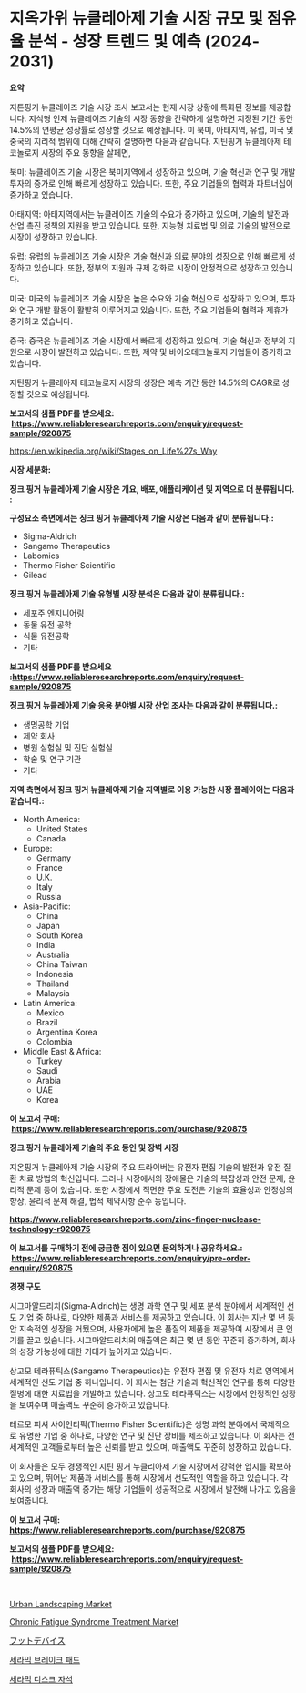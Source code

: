 <p><h1>지옥가위 뉴클레아제 기술 시장 규모 및 점유율 분석 - 성장 트렌드 및 예측 (2024-2031)</h1></p><p><strong>요약</strong></p>
<p><p>지튼핑거 뉴클레이즈 기술 시장 조사 보고서는 현재 시장 상황에 특화된 정보를 제공합니다. 지식형 인제 뉴클레이즈 기술의 시장 동향을 간략하게 설명하면 지정된 기간 동안 14.5%의 연평균 성장률로 성장할 것으로 예상됩니다. 미 북미, 아태지역, 유럽, 미국 및 중국의 지리적 범위에 대해 간략히 설명하면 다음과 같습니다. 지틴핑거 뉴클레아제 테코놀로지 시장의 주요 동향을 살페면,</p><p>북미: 뉴클레이즈 기술 시장은 북미지역에서 성장하고 있으며, 기술 혁신과 연구 및 개발 투자의 증가로 인해 빠르게 성장하고 있습니다. 또한, 주요 기업들의 협력과 파트너십이 증가하고 있습니다.</p><p>아태지역: 아태지역에서는 뉴클레이즈 기술의 수요가 증가하고 있으며, 기술의 발전과 산업 촉진 정책의 지원을 받고 있습니다. 또한, 지능형 치료법 및 의료 기술의 발전으로 시장이 성장하고 있습니다.</p><p>유럽: 유럽의 뉴클레이즈 기술 시장은 기술 혁신과 의료 분야의 성장으로 인해 빠르게 성장하고 있습니다. 또한, 정부의 지원과 규제 강화로 시장이 안정적으로 성장하고 있습니다.</p><p>미국: 미국의 뉴클레이즈 기술 시장은 높은 수요와 기술 혁신으로 성장하고 있으며, 투자와 연구 개발 활동이 활발히 이루어지고 있습니다. 또한, 주요 기업들의 협력과 제휴가 증가하고 있습니다.</p><p>중국: 중국은 뉴클레이즈 기술 시장에서 빠르게 성장하고 있으며, 기술 혁신과 정부의 지원으로 시장이 발전하고 있습니다. 또한, 제약 및 바이오테크놀로지 기업들이 증가하고 있습니다.</p><p>지틴핑거 뉴클레아제 테코놀로지 시장의 성장은 예측 기간 동안 14.5%의 CAGR로 성장할 것으로 예상됩니다.</p></p>
<p><strong>보고서의 샘플 PDF를 받으세요: &nbsp;<a href="https://www.reliableresearchreports.com/enquiry/request-sample/920875">https://www.reliableresearchreports.com/enquiry/request-sample/920875</a></strong></p>
<p><a href="https://en.wikipedia.org/wiki/Stages_on_Life%27s_Way">https://en.wikipedia.org/wiki/Stages_on_Life%27s_Way</a></p>
<p><strong>시장 세분화:</strong></p>
<p><strong> 징크 핑거 뉴클레아제 기술 시장은 개요, 배포, 애플리케이션 및 지역으로 더 분류됩니다. :</strong></p>
<p><strong>구성요소 측면에서는 징크 핑거 뉴클레아제 기술 시장은 다음과 같이 분류됩니다.:</strong></p>
<p><ul><li>Sigma-Aldrich</li><li>Sangamo Therapeutics</li><li>Labomics</li><li>Thermo Fisher Scientific</li><li>Gilead</li></ul></p>
<p><strong> 징크 핑거 뉴클레아제 기술 유형별 시장 분석은 다음과 같이 분류됩니다.:</strong></p>
<p><ul><li>세포주 엔지니어링</li><li>동물 유전 공학</li><li>식물 유전공학</li><li>기타</li></ul></p>
<p><strong>보고서의 샘플 PDF를 받으세요 :<a href="https://www.reliableresearchreports.com/enquiry/request-sample/920875">https://www.reliableresearchreports.com/enquiry/request-sample/920875</a></strong></p>
<p><strong> 징크 핑거 뉴클레아제 기술 응용 분야별 시장 산업 조사는 다음과 같이 분류됩니다.:</strong></p>
<p><ul><li>생명공학 기업</li><li>제약 회사</li><li>병원 실험실 및 진단 실험실</li><li>학술 및 연구 기관</li><li>기타</li></ul></p>
<p><strong>지역 측면에서 징크 핑거 뉴클레아제 기술 지역별로 이용 가능한 시장 플레이어는 다음과 같습니다.:</strong></p>
<p><ul>
    <li>
        North America:
        <ul>
            <li>United States</li>
            <li>Canada</li>
        </ul>
    </li>
    <li>
        Europe:
        <ul>
            <li>Germany</li>
            <li>France</li>
            <li>U.K.</li>
            <li>Italy</li>
            <li>Russia</li>
        </ul>
    </li>
    <li>
        Asia-Pacific:
        <ul>
            <li>China</li>
            <li>Japan</li>
            <li>South Korea</li>
            <li>India</li>
            <li>Australia</li>
            <li>China Taiwan</li>
            <li>Indonesia</li>
            <li>Thailand</li>
            <li>Malaysia</li>
        </ul>
    </li>
    <li>
        Latin America:
        <ul>
            <li>Mexico</li>
            <li>Brazil</li>
            <li>Argentina Korea</li>
            <li>Colombia</li>
        </ul>
    </li>
    <li>
        Middle East & Africa:
        <ul>
            <li>Turkey</li>
            <li>Saudi</li>
            <li>Arabia</li>
            <li>UAE</li>
            <li>Korea</li>
        </ul>
    </li>
    </ul></p>
<p><strong>이 보고서 구매: &nbsp;<a href="https://www.reliableresearchreports.com/purchase/920875">https://www.reliableresearchreports.com/purchase/920875</a></strong></p>
<p><strong>징크 핑거 뉴클레아제 기술의 주요 동인 및 장벽 시장</strong></p>
<p><p>지온핑거 뉴클레아제 기술 시장의 주요 드라이버는 유전자 편집 기술의 발전과 유전 질환 치료 방법의 혁신입니다. 그러나 시장에서의 장애물은 기술의 복잡성과 안전 문제, 윤리적 문제 등이 있습니다. 또한 시장에서 직면한 주요 도전은 기술의 효율성과 안정성의 향상, 윤리적 문제 해결, 법적 제약사항 준수 등입니다.</p></p>
<p><strong><a href="https://www.reliableresearchreports.com/zinc-finger-nuclease-technology-r920875">https://www.reliableresearchreports.com/zinc-finger-nuclease-technology-r920875</a></strong></p>
<p><strong>이 보고서를 구매하기 전에 궁금한 점이 있으면 문의하거나 공유하세요.: &nbsp;<a href="https://www.reliableresearchreports.com/enquiry/pre-order-enquiry/920875">https://www.reliableresearchreports.com/enquiry/pre-order-enquiry/920875</a></strong></p>
<p><strong>경쟁 구도</strong></p>
<p><p>시그마알드리치(Sigma-Aldrich)는 생명 과학 연구 및 세포 분석 분야에서 세계적인 선도 기업 중 하나로, 다양한 제품과 서비스를 제공하고 있습니다. 이 회사는 지난 몇 년 동안 지속적인 성장을 거뒀으며, 사용자에게 높은 품질의 제품을 제공하여 시장에서 큰 인기를 끌고 있습니다. 시그마알드리치의 매출액은 최근 몇 년 동안 꾸준히 증가하며, 회사의 성장 가능성에 대한 기대가 높아지고 있습니다.</p><p>상고모 테라퓨틱스(Sangamo Therapeutics)는 유전자 편집 및 유전자 치료 영역에서 세계적인 선도 기업 중 하나입니다. 이 회사는 첨단 기술과 혁신적인 연구를 통해 다양한 질병에 대한 치료법을 개발하고 있습니다. 상고모 테라퓨틱스는 시장에서 안정적인 성장을 보여주며 매출액도 꾸준히 증가하고 있습니다.</p><p>테르모 피셔 사이언티픽(Thermo Fisher Scientific)은 생명 과학 분야에서 국제적으로 유명한 기업 중 하나로, 다양한 연구 및 진단 장비를 제조하고 있습니다. 이 회사는 전 세계적인 고객들로부터 높은 신뢰를 받고 있으며, 매출액도 꾸준히 성장하고 있습니다.</p><p>이 회사들은 모두 경쟁적인 지틴 핑거 누클리아제 기술 시장에서 강력한 입지를 확보하고 있으며, 뛰어난 제품과 서비스를 통해 시장에서 선도적인 역할을 하고 있습니다. 각 회사의 성장과 매출액 증가는 해당 기업들이 성공적으로 시장에서 발전해 나가고 있음을 보여줍니다.</p></p>
<p><strong>이 보고서 구매: &nbsp; <a href="https://www.reliableresearchreports.com/purchase/920875">https://www.reliableresearchreports.com/purchase/920875</a></strong></p>
<p><strong>보고서의 샘플 PDF를 받으세요: &nbsp;<a href="https://www.reliableresearchreports.com/enquiry/request-sample/920875">https://www.reliableresearchreports.com/enquiry/request-sample/920875</a></strong><strong></strong></p>
<p>&nbsp;</p>
<p><p><a href="https://github.com/markusgodoy/Market-Research-Report-List-4/blob/main/urban-landscaping-market.md">Urban Landscaping Market</a></p><p><a href="https://github.com/arionmp/Market-Research-Report-List-4/blob/main/chronic-fatigue-syndrome-treatment-market.md">Chronic Fatigue Syndrome Treatment Market</a></p><p><a href="https://github.com/schmahlson/Market-Research-Report-List-3/blob/main/805302145762.md">フットデバイス</a></p><p><a href="https://github.com/shampaakter36/Market-Research-Report-List-2/blob/main/452103858006.md">세라믹 브레이크 패드</a></p><p><a href="https://github.com/Nicolasrown5/Market-Research-Report-List-2/blob/main/205484458005.md">세라믹 디스크 자석</a></p></p>